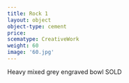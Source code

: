 ```yaml
---
title: Rock 1
layout: object
object-type: cement
price:
scematype: CreativeWork
weight: 60
image: '60.jpg'
---
```


Heavy mixed grey engraved bowl
SOLD

